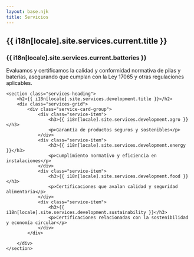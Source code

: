 ```yaml
---
layout: base.njk
title: Servicios
---
```


<div class="services-content">
    <section class="services-heading">
        <h2>{{ i18n[locale].site.services.current.title }}</h2>
        <div class="service-card">
            <h3>{{ i18n[locale].site.services.current.batteries }}</h3>
            <p>Evaluamos y certificamos la calidad y conformidad normativa de pilas y baterías, asegurando que cumplan con la Ley 17065 y otras regulaciones aplicables.</p>
        </div>
    </section>

    <section class="services-heading">
        <h2>{{ i18n[locale].site.services.development.title }}</h2>
        <div class="services-grid">
            <div class="service-card-group">
                <div class="service-item">
                    <h3>{{ i18n[locale].site.services.development.agro }}</h3>
                    <p>Garantía de productos seguros y sostenibles</p>
                </div>
                <div class="service-item">
                    <h3>{{ i18n[locale].site.services.development.energy }}</h3>
                    <p>Cumplimiento normativo y eficiencia en instalaciones</p>
                </div>
                <div class="service-item">
                    <h3>{{ i18n[locale].site.services.development.food }}</h3>
                    <p>Certificaciones que avalan calidad y seguridad alimentaria</p>
                </div>
                <div class="service-item">
                    <h3>{{ i18n[locale].site.services.development.sustainability }}</h3>
                    <p>Certificaciones relacionadas con la sostenibilidad y economía circular</p>
                </div>
            </div>

        </div>
    </section>
</div>